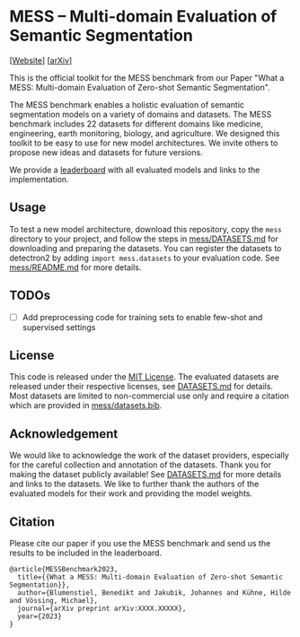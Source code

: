 # MESS – Multi-domain Evaluation of Semantic Segmentation

[[Website](https://blumenstiel.github.io/mess-benchmark/)] [[arXiv](https://arxiv.org)]

This is the official toolkit for the MESS benchmark from our Paper "What a MESS: Multi-domain Evaluation of Zero-shot Semantic Segmentation".

The MESS benchmark enables a holistic evaluation of semantic segmentation models on a variety of domains and datasets. The MESS benchmark includes 22 datasets for different domains like medicine, engineering, earth monitoring, biology, and agriculture. We designed this toolkit to be easy to use for new model architectures. We invite others to propose new ideas and datasets for future versions.

We provide a [leaderboard](https://blumenstiel.github.io/mess-benchmark/leaderboard/) with all evaluated models and links to the implementation.

## Usage

To test a new model architecture, download this repository, copy the `mess` directory to your project, and follow the steps in [mess/DATASETS.md](mess/DATASETS.md) for downloading and preparing the datasets.
You can register the datasets to detectron2 by adding `import mess.datasets` to your evaluation code. See [mess/README.md](mess/README.md) for more details.

## TODOs

- [ ] Add preprocessing code for training sets to enable few-shot and supervised settings

## License

This code is released under the [MIT License](LICENSE). The evaluated datasets are released under their respective licenses, see [DATASETS.md](mess/DATASETS.md) for details. Most datasets are limited to non-commercial use only and require a citation which are provided in [mess/datasets.bib](mess/datasets.bib).

## Acknowledgement

We would like to acknowledge the work of the dataset providers, especially for the careful collection and annotation of the datasets. Thank you for making the dataset publicly available!
See [DATASETS.md](mess/DATASETS.md) for more details and links to the datasets. We like to further thank the authors of the evaluated models for their work and providing the model weights.

## Citation

Please cite our paper if you use the MESS benchmark and send us the results to be included in the leaderboard.

```
@article{MESSBenchmark2023,
  title={{What a MESS: Multi-domain Evaluation of Zero-shot Semantic Segmentation}},
  author={Blumenstiel, Benedikt and Jakubik, Johannes and Kühne, Hilde and Vössing, Michael},
  journal={arXiv preprint arXiv:XXXX.XXXXX},
  year={2023}
}
```
